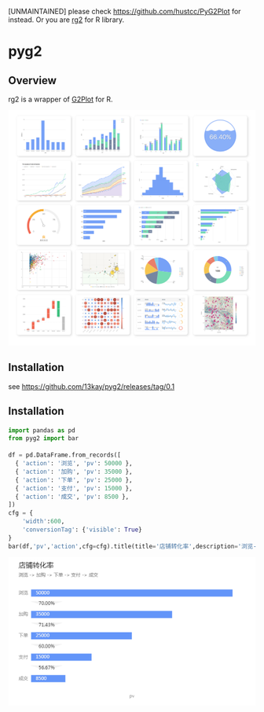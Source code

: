 [UNMAINTAINED] please check https://github.com/hustcc/PyG2Plot for instead. Or you are [rg2](https://github.com/13kay/rg2) for R library.

# pyg2

## Overview

rg2 is a wrapper of [G2Plot](https://g2plot.antv.vision/) for R.

![logo](./docs/_media/cover.png)

## Installation

see https://github.com/13kay/pyg2/releases/tag/0.1

## Installation

``` python
import pandas as pd
from pyg2 import bar

df = pd.DataFrame.from_records([
  { 'action': '浏览', 'pv': 50000 },
  { 'action': '加购', 'pv': 35000 },
  { 'action': '下单', 'pv': 25000 },
  { 'action': '支付', 'pv': 15000 },
  { 'action': '成交', 'pv': 8500 },
])
cfg = {
    'width':600,
    'conversionTag': {'visible': True}
}
bar(df,'pv','action',cfg=cfg).title(title='店铺转化率',description='浏览->加购->下单->支付->成交').render()
```

<img src="./docs/_media/quickstart.png" width="639" />
